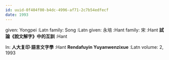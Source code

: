 ```yaml
---
id: uuid-0f404f00-b4dc-4996-af71-2c7b54edfecf
date: 1993
---
```


given: Yongpei :Latn
family: Song :Latn
given: 永培 :Hant
family: 宋 :Hant
**試論《說文解字》中的互訓** :Hant

In: 
**人大复印·語言文字學** :Hant
**Rendafuyin Yuyanwenzixue** :Latn
volume: 2, 1993